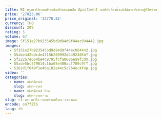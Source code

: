 ```yaml
---
title: R1 หรูหราโต๊ะกาแฟรอบโมเดิร์นขนาดเล็ก Apartment อเมริกันห้องนั่งเล่นไม้กาแฟตารางตู้ทีวีหน่วย
price: '27023.06'
price_original: '33778.82'
currency: THB
discount: 20%
rating: 5
volume: 67
image: Sf151e27b923545bd9d84d9f44ec004442.jpg
images:
  - Sf151e27b923545bd9d84d9f44ec004442.jpg
  - S5abe442bdc4e4715b269992d4492405bY.jpg
  - Sf22267e664be4c9795fcfa0686ea9f3dX.jpg
  - S5ade5bc579614c1ba05e486acf780c9fT.jpg
  - S162d1f049f1e46a182e44c5c764ec4f4p.jpg
video: ''
categories:
  - name: เฟอร์นิเจอร์
    slug: เฟอร-เจอร
  - name: เฟอร์นิเจอร์ บ้าน
    slug: เฟอร-เจอร-าน
slug: r1-หร-หราโต-ะกาแฟรอบโมเด-นขนาดเล
encode: on7fZlS
lang: th
---
```

  